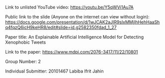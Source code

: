 Link to unlisted YouTube video:
https://youtu.be/Y5qWVi1Au7A

Public link to the slide (Anyone on the internet can view without login):
https://docs.google.com/presentation/d/1wJCAK2aJIR9slxMMjIhHehHaaShq4fqzQ6icH9keHR8/edit#slide=id.g2582350fdad_1_27

Paper title:
An Explainable Artificial Intelligence Model for Detecting Xenophobic Tweets

Link to the paper:
https://www.mdpi.com/2076-3417/11/22/10801

Group Number:
2

Individual Submitter:
20101467 Labiba Ifrit Jahin
